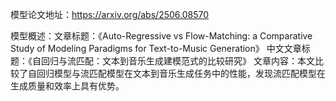 模型论文地址：https://arxiv.org/abs/2506.08570

模型概述：文章标题：《Auto-Regressive vs Flow-Matching: a Comparative Study of Modeling Paradigms for Text-to-Music Generation》
中文文章标题：《自回归与流匹配：文本到音乐生成建模范式的比较研究》
文章内容：本文比较了自回归模型与流匹配模型在文本到音乐生成任务中的性能，发现流匹配模型在生成质量和效率上具有优势。
